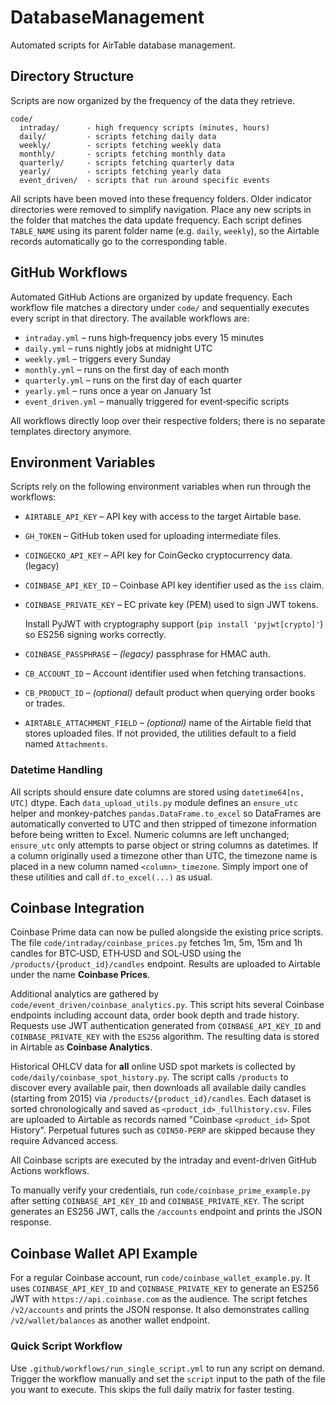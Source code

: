 # DatabaseManagement

Automated scripts for AirTable database management.

## Directory Structure

Scripts are now organized by the frequency of the data they retrieve.

```
code/
  intraday/      - high frequency scripts (minutes, hours)
  daily/         - scripts fetching daily data
  weekly/        - scripts fetching weekly data
  monthly/       - scripts fetching monthly data
  quarterly/     - scripts fetching quarterly data
  yearly/        - scripts fetching yearly data
  event_driven/  - scripts that run around specific events
```

All scripts have been moved into these frequency folders. Older indicator
directories were removed to simplify navigation. Place any new scripts in
the folder that matches the data update frequency. Each script defines
`TABLE_NAME` using its parent folder name (e.g. `daily`, `weekly`), so the
Airtable records automatically go to the corresponding table.

## GitHub Workflows

Automated GitHub Actions are organized by update frequency. Each workflow file
matches a directory under `code/` and sequentially executes every script in
that directory. The available workflows are:

* `intraday.yml` – runs high‑frequency jobs every 15 minutes
* `daily.yml` – runs nightly jobs at midnight UTC
* `weekly.yml` – triggers every Sunday
* `monthly.yml` – runs on the first day of each month
* `quarterly.yml` – runs on the first day of each quarter
* `yearly.yml` – runs once a year on January 1st
* `event_driven.yml` – manually triggered for event‑specific scripts

All workflows directly loop over their respective folders; there is no separate
templates directory anymore.

## Environment Variables

Scripts rely on the following environment variables when run through the
workflows:

* `AIRTABLE_API_KEY` – API key with access to the target Airtable base.
* `GH_TOKEN` – GitHub token used for uploading intermediate files.
* `COINGECKO_API_KEY` – API key for CoinGecko cryptocurrency data. (legacy)
* `COINBASE_API_KEY_ID` – Coinbase API key identifier used as the `iss` claim.
* `COINBASE_PRIVATE_KEY` – EC private key (PEM) used to sign JWT tokens.

  Install PyJWT with cryptography support (`pip install 'pyjwt[crypto]'`) so
  ES256 signing works correctly.

* `COINBASE_PASSPHRASE` – *(legacy)* passphrase for HMAC auth.
* `CB_ACCOUNT_ID` – Account identifier used when fetching transactions.
* `CB_PRODUCT_ID` – *(optional)* default product when querying order books or trades.
* `AIRTABLE_ATTACHMENT_FIELD` – *(optional)* name of the Airtable field that
  stores uploaded files. If not provided, the utilities default to a field
  named `Attachments`.

### Datetime Handling

All scripts should ensure date columns are stored using `datetime64[ns, UTC]`
dtype. Each `data_upload_utils.py` module defines an `ensure_utc` helper and
monkey-patches `pandas.DataFrame.to_excel` so DataFrames are automatically
converted to UTC and then stripped of timezone information before being written
to Excel. Numeric columns are left unchanged; `ensure_utc` only attempts to
parse object or string columns as datetimes. If a column originally used a
timezone other than UTC, the timezone name is placed in a new column named
`<column>_timezone`. Simply import one of these utilities and call
`df.to_excel(...)` as usual.

## Coinbase Integration

Coinbase Prime data can now be pulled alongside the existing price scripts.
The file `code/intraday/coinbase_prices.py` fetches 1m, 5m, 15m and 1h
candles for BTC‑USD, ETH‑USD and SOL‑USD using the
`/products/{product_id}/candles` endpoint. Results are uploaded to Airtable
under the name **Coinbase Prices**.

Additional analytics are gathered by
`code/event_driven/coinbase_analytics.py`. This script hits several Coinbase
endpoints including account data, order book depth and trade history. Requests
use JWT authentication generated from `COINBASE_API_KEY_ID` and
`COINBASE_PRIVATE_KEY` with the `ES256` algorithm. The resulting data is stored
in Airtable as **Coinbase Analytics**.


Historical OHLCV data for **all** online USD spot markets is collected by
`code/daily/coinbase_spot_history.py`. The script calls `/products` to discover
every available pair, then downloads all available daily candles (starting from
2015) via `/products/{product_id}/candles`. Each dataset is sorted
chronologically and saved as `<product_id>_fullhistory.csv`. Files are uploaded
to Airtable as records named "Coinbase `<product_id>` Spot History". Perpetual
futures such as `COIN50-PERP` are skipped because they require Advanced
access.

All Coinbase scripts are executed by the intraday and event-driven GitHub Actions
workflows.

To manually verify your credentials, run `code/coinbase_prime_example.py` after
setting `COINBASE_API_KEY_ID` and `COINBASE_PRIVATE_KEY`. The script generates
an ES256 JWT, calls the `/accounts` endpoint and prints the JSON response.



## Coinbase Wallet API Example

For a regular Coinbase account, run `code/coinbase_wallet_example.py`. It uses
`COINBASE_API_KEY_ID` and `COINBASE_PRIVATE_KEY` to generate an ES256 JWT with
`https://api.coinbase.com` as the audience. The script fetches `/v2/accounts`
and prints the JSON response. It also demonstrates calling
`/v2/wallet/balances` as another wallet endpoint.

### Quick Script Workflow

Use `.github/workflows/run_single_script.yml` to run any script on demand. Trigger the workflow manually and set the `script` input to the path of the file you want to execute. This skips the full daily matrix for faster testing.
